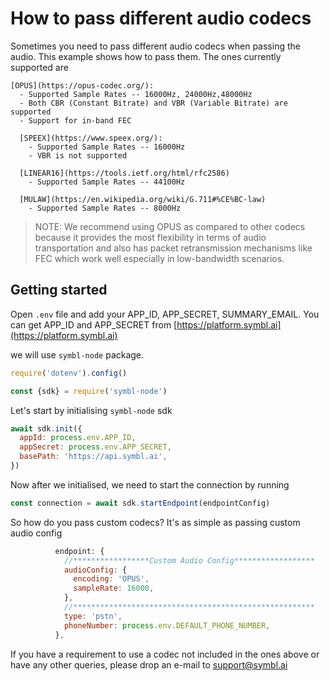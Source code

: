 # How to pass different audio codecs

Sometimes you need to pass different audio codecs when passing the audio. This
example shows how to pass them. The ones currently supported are

    [OPUS](https://opus-codec.org/):
      - Supported Sample Rates -- 16000Hz, 24000Hz,48000Hz
      - Both CBR (Constant Bitrate) and VBR (Variable Bitrate) are supported
      - Support for in-band FEC

      [SPEEX](https://www.speex.org/):
        - Supported Sample Rates -- 16000Hz
        - VBR is not supported

      [LINEAR16](https://tools.ietf.org/html/rfc2586)
        - Supported Sample Rates -- 44100Hz

      [MULAW](https://en.wikipedia.org/wiki/G.711#%CE%BC-law)
        - Supported Sample Rates -- 8000Hz

> NOTE: We recommend using OPUS as compared to other codecs because it provides
> the most flexibility in terms of audio transportation and also has packet
> retransmission mechanisms like FEC which work well especially in low-bandwidth
> scenarios.

## Getting started

Open `.env` file and add your APP_ID, APP_SECRET, SUMMARY_EMAIL. You can get
APP_ID and APP_SECRET from
[https://platform.symbl.ai](https://platform.symbl.ai)

we will use `symbl-node` package.

```javascript
require('dotenv').config()

const {sdk} = require('symbl-node')
```

Let's start by initialising `symbl-node` sdk

```javascript
await sdk.init({
  appId: process.env.APP_ID,
  appSecret: process.env.APP_SECRET,
  basePath: 'https://api.symbl.ai',
})
```

Now after we initialised, we need to start the connection by running

```javascript
const connection = await sdk.startEndpoint(endpointConfig)
```

So how do you pass custom codecs? It's as simple as passing custom audio config

```javascript
          endpoint: {
            //*****************Custom Audio Config******************
            audioConfig: {
              encoding: 'OPUS',
              sampleRate: 16000,
            },
            //******************************************************
            type: 'pstn',
            phoneNumber: process.env.DEFAULT_PHONE_NUMBER,
          },
```

If you have a requirement to use a codec not included in the ones above or have
any other queries, please drop an e-mail to support@symbl.ai
